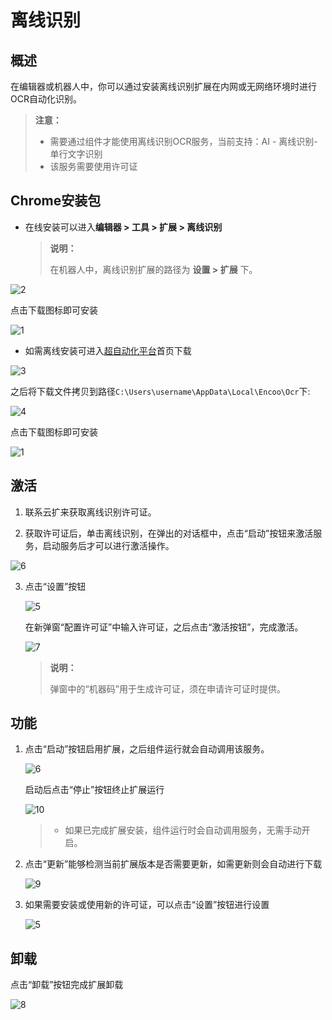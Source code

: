 # 离线识别

## 概述

在编辑器或机器人中，你可以通过安装离线识别扩展在内网或无网络环境时进行OCR自动化识别。

> **注意：**
>
>- 需要通过组件才能使用离线识别OCR服务，当前支持：AI - 离线识别- 单行文字识别 
>- 该服务需要使用许可证

## Chrome安装包

- 在线安装可以进入**编辑器 > 工具 > 扩展 > 离线识别**

    > **说明：**
    >
    > 在机器人中，离线识别扩展的路径为 **设置 > 扩展** 下。

![2](https://docimages.blob.core.chinacloudapi.cn/images/DX/DevGuide/lxsbkg-00002.png)

点击下载图标即可安装

![1](https://docimages.blob.core.chinacloudapi.cn/images/DX/DevGuide/lxsbkg-00001.png)

- 如需离线安装可进入[超自动化平台](https://console.encoo.com)首页下载

![3](https://docimages.blob.core.chinacloudapi.cn/images/DX/DevGuide/lxsbkg-00003.png)

之后将下载文件拷贝到路径`C:\Users\username\AppData\Local\Encoo\Ocr`下:

![4](https://docimages.blob.core.chinacloudapi.cn/images/DX/DevGuide/lxsbkg-00004.png)

点击下载图标即可安装

![1](https://docimages.blob.core.chinacloudapi.cn/images/DX/DevGuide/lxsbkg-00001.png)

## 激活

1. 联系云扩来获取离线识别许可证。

2. 获取许可证后，单击离线识别，在弹出的对话框中，点击“启动”按钮来激活服务，启动服务后才可以进行激活操作。

![6](https://docimages.blob.core.chinacloudapi.cn/images/DX/DevGuide/lxsbkg-00006.png)

3. 点击“设置”按钮

    ![5](https://docimages.blob.core.chinacloudapi.cn/images/DX/DevGuide/lxsbkg-00005.png)

    在新弹窗“配置许可证”中输入许可证，之后点击“激活按钮”，完成激活。

    ![7](https://docimages.blob.core.chinacloudapi.cn/images/DX/DevGuide/lxsbkg-00007.png)

    > **说明：**
    >
    > 弹窗中的“机器码”用于生成许可证，须在申请许可证时提供。

## 功能

1. 点击“启动”按钮启用扩展，之后组件运行就会自动调用该服务。

    ![6](https://docimages.blob.core.chinacloudapi.cn/images/DX/DevGuide/lxsbkg-00006.png)

   启动后点击“停止”按钮终止扩展运行

   ![10](https://docimages.blob.core.chinacloudapi.cn/images/DX/DevGuide/lxsbkg-00010.png)

   >- 如果已完成扩展安装，组件运行时会自动调用服务，无需手动开启。

2. 点击“更新”能够检测当前扩展版本是否需要更新，如需更新则会自动进行下载
   
   ![9](https://docimages.blob.core.chinacloudapi.cn/images/DX/DevGuide/lxsbkg-00009.png)
   
3. 如果需要安装或使用新的许可证，可以点击“设置”按钮进行设置

   ![5](https://docimages.blob.core.chinacloudapi.cn/images/DX/DevGuide/lxsbkg-00005.png)


## 卸载

点击“卸载”按钮完成扩展卸载

![8](https://docimages.blob.core.chinacloudapi.cn/images/DX/DevGuide/lxsbkg-00008.png)


